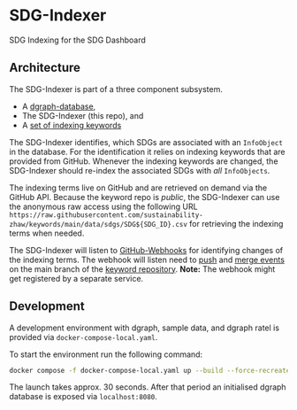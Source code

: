 # SDG-Indexer
SDG Indexing for the SDG Dashboard

## Architecture

The SDG-Indexer is part of a three component subsystem.

- A [dgraph-database](https://github.com/sustainability-zhaw/dgraph-schema), 
- The SDG-Indexer (this repo), and
- A [set of indexing keywords](https://github.com/sustainability-zhaw/keywords)

The SDG-Indexer identifies, which SDGs are associated with an `InfoObject` in the database. For the identification it relies on indexing keywords that are provided from GitHub. Whenever the indexing keywords are changed, the SDG-Indexer should re-index the associated SDGs with *all* `InfoObjects`. 

The indexing terms live on GitHub and are retrieved on demand via the GitHub API. Because the keyword repo is *public*, the SDG-Indexer can use the anonymous raw access using the following URL `https://raw.githubusercontent.com/sustainability-zhaw/keywords/main/data/sdgs/SDG${SDG_ID}.csv` for retrieving the indexing terms when needed.

The SDG-Indexer will listen to [GitHub-Webhooks](https://docs.github.com/en/developers/webhooks-and-events/webhooks/about-webhooks) for identifying changes of the indexing terms. The webhook will listen need to [push](https://docs.github.com/de/developers/webhooks-and-events/webhooks/webhook-events-and-payloads#push) and [merge events](https://docs.github.com/de/developers/webhooks-and-events/webhooks/webhook-events-and-payloads?actionType=closed#pull_request) on the main branch of the [keyword repository](https://github.com/sustainability-zhaw/keywords). **Note:** The webhook might get registered by a separate service. 

## Development

A development environment with dgraph, sample data, and dgraph ratel is provided via `docker-compose-local.yaml`.

To start the environment run the following command: 

```bash
docker compose -f docker-compose-local.yaml up --build --force-recreate --remove-orphans
```

The launch takes approx. 30 seconds. After that period an initialised dgraph database is exposed via `localhost:8080`.

